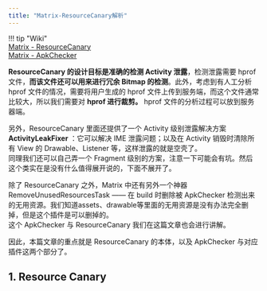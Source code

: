 ```yaml
---
title: "Matrix-ResourceCanary解析"
---
```


!!! tip "Wiki"  
    [Matrix - ResourceCanary](https://github.com/Tencent/matrix/wiki/Matrix-Android-ResourceCanary)  
    [Matrix - ApkChecker](https://github.com/Tencent/matrix/wiki/Matrix-Android-ApkChecker)  

**ResourceCanary 的设计目标是准确的检测 Activity 泄露**，检测泄露需要 hprof 文件，**而该文件还可以用来进行冗余 Bitmap 的检测**。此外，考虑到有人工分析 hprof 文件的情况，需要将用户生成的 hprof 文件上传到服务端，而这个文件通常比较大，所以我们需要对 **hprof 进行裁剪。** hprof 文件的分析过程可以放到服务器端。

另外，ResourceCanary 里面还提供了一个 Activity 级别泄露解决方案 **ActivityLeakFixer** ：它可以解决 IME 泄露问题；以及在 Activity 销毁时清除所有 View 的 Drawable、Listener 等，这样泄露的就是空壳了。  
同理我们还可以自己弄一个 Fragment 级别的方案，注意一下可能会有坑。然后这个类实在是没有什么值得展开说的，下面不展开了。

除了 ResourceCanary 之外，Matrix 中还有另外一个神器 RemoveUnusedResourcesTask —— 在 build 时删除被 ApkChecker 检测出来的无用资源。我们知道assets、drawable等里面的无用资源是没有办法完全删掉，但是这个插件是可以删掉的。  
这个 ApkChecker 与 ResourceCanary 我们在这篇文章也会进行讲解。

因此，本篇文章的重点就是 ResourceCanary 的本体，以及 ApkChecker 与对应插件这两个部分了。

## 1. Resource Canary

